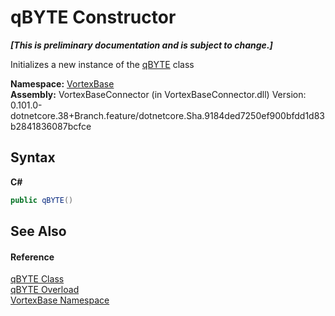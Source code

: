 # qBYTE Constructor 
 _**\[This is preliminary documentation and is subject to change.\]**_

Initializes a new instance of the <a href="T_VortexBase_qBYTE.md">qBYTE</a> class

**Namespace:**&nbsp;<a href="N_VortexBase.md">VortexBase</a><br />**Assembly:**&nbsp;VortexBaseConnector (in VortexBaseConnector.dll) Version: 0.101.0-dotnetcore.38+Branch.feature/dotnetcore.Sha.9184ded7250ef900bfdd1d83b2841836087bcfce

## Syntax

**C#**<br />
``` C#
public qBYTE()
```


## See Also


#### Reference
<a href="T_VortexBase_qBYTE.md">qBYTE Class</a><br /><a href="Overload_VortexBase_qBYTE__ctor.md">qBYTE Overload</a><br /><a href="N_VortexBase.md">VortexBase Namespace</a><br />
